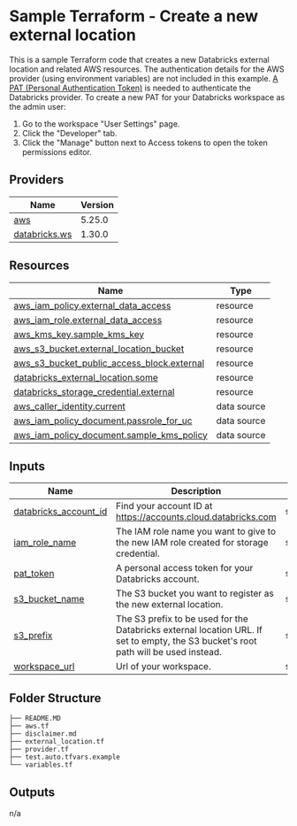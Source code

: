 # Sample Terraform - Create a new external location

This is a sample Terraform code that creates a new Databricks external location and related AWS resources. The authentication details for the AWS provider (using environment variables) are not included in this example. [A PAT (Personal Authentication Token)](https://docs.databricks.com/en/security/auth-authz/api-access-permissions.html) is needed to authenticate the Databricks provider. To create a new PAT for your Databricks workspace as the admin user:
1. Go to the workspace "User Settings" page.
2. Click the "Developer" tab.
3. Click the "Manage" button next to Access tokens to open the token permissions editor.

## Providers

| Name | Version |
|------|---------|
| <a name="provider_aws"></a> [aws](#provider\_aws) | 5.25.0 |
| <a name="provider_databricks.ws"></a> [databricks.ws](#provider\_databricks.ws) | 1.30.0 |

## Resources

| Name | Type |
|------|------|
| [aws_iam_policy.external_data_access](https://registry.terraform.io/providers/hashicorp/aws/latest/docs/resources/iam_policy) | resource |
| [aws_iam_role.external_data_access](https://registry.terraform.io/providers/hashicorp/aws/latest/docs/resources/iam_role) | resource |
| [aws_kms_key.sample_kms_key](https://registry.terraform.io/providers/hashicorp/aws/latest/docs/resources/kms_key) | resource |
| [aws_s3_bucket.external_location_bucket](https://registry.terraform.io/providers/hashicorp/aws/latest/docs/resources/s3_bucket) | resource |
| [aws_s3_bucket_public_access_block.external](https://registry.terraform.io/providers/hashicorp/aws/latest/docs/resources/s3_bucket_public_access_block) | resource |
| [databricks_external_location.some](https://registry.terraform.io/providers/databricks/databricks/latest/docs/resources/external_location) | resource |
| [databricks_storage_credential.external](https://registry.terraform.io/providers/databricks/databricks/latest/docs/resources/storage_credential) | resource |
| [aws_caller_identity.current](https://registry.terraform.io/providers/hashicorp/aws/latest/docs/data-sources/caller_identity) | data source |
| [aws_iam_policy_document.passrole_for_uc](https://registry.terraform.io/providers/hashicorp/aws/latest/docs/data-sources/iam_policy_document) | data source |
| [aws_iam_policy_document.sample_kms_policy](https://registry.terraform.io/providers/hashicorp/aws/latest/docs/data-sources/iam_policy_document) | data source |

## Inputs

| Name | Description | Type | Default | Required |
|------|-------------|------|---------|:--------:|
| <a name="input_databricks_account_id"></a> [databricks\_account\_id](#input\_databricks\_account\_id) | Find your account ID at https://accounts.cloud.databricks.com | `string` | n/a | yes |
| <a name="input_iam_role_name"></a> [iam\_role\_name](#input\_iam\_role\_name) | The IAM role name you want to give to the new IAM role created for storage credential. | `string` | n/a | yes |
| <a name="input_pat_token"></a> [pat\_token](#input\_pat\_token) | A personal access token for your Databricks account. | `string` | n/a | yes |
| <a name="input_s3_bucket_name"></a> [s3\_bucket\_name](#input\_s3\_bucket\_name) | The S3 bucket you want to register as the new external location. | `string` | n/a | yes |
| <a name="input_s3_prefix"></a> [s3\_prefix](#input\_s3\_prefix) | The S3 prefix to be used for the Databricks external location URL. If set to empty, the S3 bucket's root path will be used instead. | `string` | `""` | no |
| <a name="input_workspace_url"></a> [workspace\_url](#input\_workspace\_url) | Url of your workspace. | `string` | n/a | yes |


## Folder Structure
```
├── README.MD
├── aws.tf
├── disclaimer.md
├── external_location.tf
├── provider.tf
├── test.auto.tfvars.example
└── variables.tf
```
## Outputs
n/a